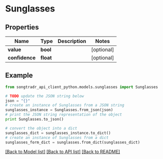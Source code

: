 # Sunglasses


## Properties
Name | Type | Description | Notes
------------ | ------------- | ------------- | -------------
**value** | **bool** |  | [optional] 
**confidence** | **float** |  | [optional] 

## Example

```python
from songtradr_api_client_python.models.sunglasses import Sunglasses

# TODO update the JSON string below
json = "{}"
# create an instance of Sunglasses from a JSON string
sunglasses_instance = Sunglasses.from_json(json)
# print the JSON string representation of the object
print Sunglasses.to_json()

# convert the object into a dict
sunglasses_dict = sunglasses_instance.to_dict()
# create an instance of Sunglasses from a dict
sunglasses_form_dict = sunglasses.from_dict(sunglasses_dict)
```
[[Back to Model list]](../README.md#documentation-for-models) [[Back to API list]](../README.md#documentation-for-api-endpoints) [[Back to README]](../README.md)


